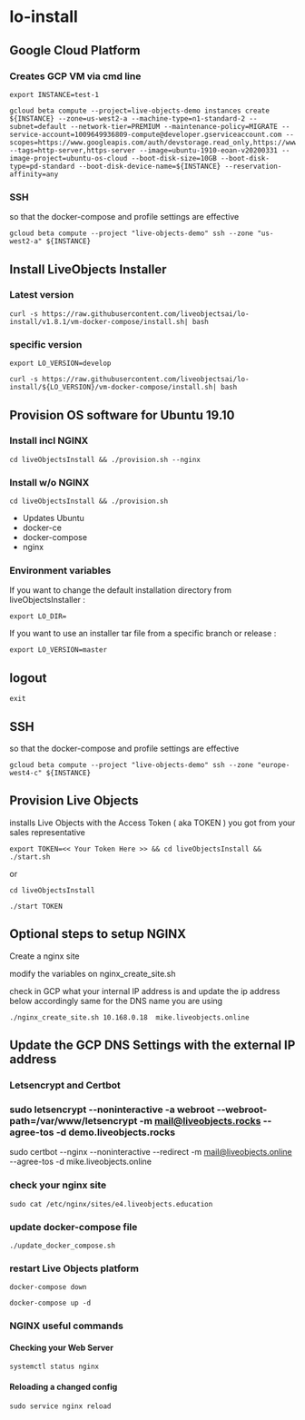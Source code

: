 # lo-install

## Google Cloud Platform
### Creates GCP VM via cmd line

```
export INSTANCE=test-1
```

```
gcloud beta compute --project=live-objects-demo instances create ${INSTANCE} --zone=us-west2-a --machine-type=n1-standard-2 --subnet=default --network-tier=PREMIUM --maintenance-policy=MIGRATE --service-account=1009649936809-compute@developer.gserviceaccount.com --scopes=https://www.googleapis.com/auth/devstorage.read_only,https://www.googleapis.com/auth/logging.write,https://www.googleapis.com/auth/monitoring.write,https://www.googleapis.com/auth/servicecontrol,https://www.googleapis.com/auth/service.management.readonly,https://www.googleapis.com/auth/trace.append --tags=http-server,https-server --image=ubuntu-1910-eoan-v20200331 --image-project=ubuntu-os-cloud --boot-disk-size=10GB --boot-disk-type=pd-standard --boot-disk-device-name=${INSTANCE} --reservation-affinity=any
```

### SSH

so that the docker-compose and profile settings are effective

```
gcloud beta compute --project "live-objects-demo" ssh --zone "us-west2-a" ${INSTANCE}
```

## Install LiveObjects Installer 
### Latest version
```
curl -s https://raw.githubusercontent.com/liveobjectsai/lo-install/v1.8.1/vm-docker-compose/install.sh| bash
```

### specific version

```
export LO_VERSION=develop
```

```
curl -s https://raw.githubusercontent.com/liveobjectsai/lo-install/${LO_VERSION}/vm-docker-compose/install.sh| bash
```

## Provision OS software for  Ubuntu 19.10


### Install incl NGINX

```
cd liveObjectsInstall && ./provision.sh --nginx
```

### Install w/o NGINX

```
cd liveObjectsInstall && ./provision.sh
```



* Updates Ubuntu
* docker-ce
* docker-compose
* nginx

### Environment variables 

If you want to change the default installation directory from liveObjectsInstaller :

```
export LO_DIR=
```

If you want to use an installer tar file from a specific branch or release :

```
export LO_VERSION=master
```

## logout 

```
exit
```

## SSH

so that the docker-compose and profile settings are effective

```
gcloud beta compute --project "live-objects-demo" ssh --zone "europe-west4-c" ${INSTANCE}
```


## Provision Live Objects

installs Live Objects with the Access Token ( aka TOKEN ) you got from your sales representative

```
export TOKEN=<< Your Token Here >> && cd liveObjectsInstall && ./start.sh
```

or 

```
cd liveObjectsInstall

./start TOKEN

```

## Optional steps to setup NGINX 

Create a nginx site

modify the variables on nginx_create_site.sh

check in GCP what your internal IP address is and update the ip address below accordingly same for the DNS name you are using

```
./nginx_create_site.sh 10.168.0.18  mike.liveobjects.online
```

## Update the GCP DNS Settings with the external IP address

### Letsencrypt and Certbot

### sudo letsencrypt --noninteractive -a webroot --webroot-path=/var/www/letsencrypt -m mail@liveobjects.rocks --agree-tos -d demo.liveobjects.rocks

sudo certbot --nginx --noninteractive --redirect -m mail@liveobjects.online --agree-tos -d mike.liveobjects.online

### check your nginx site 

```
sudo cat /etc/nginx/sites/e4.liveobjects.education 
```

### update docker-compose file

```
./update_docker_compose.sh 
```

### restart Live Objects platform

```
docker-compose down
```

```
docker-compose up -d
```

### NGINX useful commands

#### Checking your Web Server

```
systemctl status nginx
```

#### Reloading a changed config
```
sudo service nginx reload
```